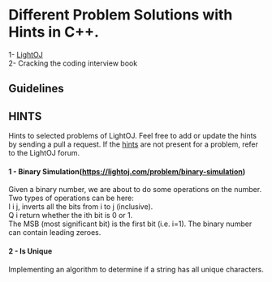# Different Problem Solutions with Hints in C++.
1- [LightOJ](https://lightoj.com/) <br />
2- Cracking the coding interview book

## Guidelines

## HINTS

Hints to selected problems of LightOJ. Feel free to add or update the hints by sending a pull a request. If the [hints](HINTS.md) are not present for a problem, refer to the LightOJ forum. 

#### 1 - Binary Simulation(https://lightoj.com/problem/binary-simulation)
Given a binary number, we are about to do some operations on the number. Two types of operations can be here:<br/>
I i j, inverts all the bits from i to j (inclusive).<br/>
Q i return whether the ith bit is 0 or 1.<br/>
The MSB (most significant bit) is the first bit (i.e. i=1). The binary number can contain leading zeroes.

#### 2 - Is Unique 
Implementing an algorithm to determine if a string has all unique characters.
